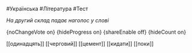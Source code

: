 #Українська #Література #Тест

*На другий склад падає наголос у слові*

{noChangeVote on}
{hideProgress on}
{shareEnable off}
{hideCount on}

[[одинадцять]]
[[черговий]]
[[цемент]]
[[кидати]]
[[поки]]
